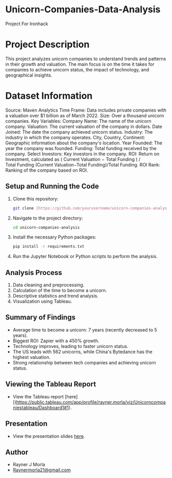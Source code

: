 # Unicorn-Companies-Data-Analysis
Project For Ironhack 

# Project Description

This project analyzes unicorn companies to understand trends and patterns in their growth and valuation. The main focus is on the time it takes for companies to achieve unicorn status, the impact of technology, and geographical insights.

# Dataset Information

Source: Maven Analytics
Time Frame: Data includes private companies with a valuation over $1 billion as of March 2022.
Size: Over a thousand unicorn companies.
Key Variables:
Company Name: The name of the unicorn company.
Valuation: The current valuation of the company in dollars.
Date Joined: The date the company achieved unicorn status.
Industry: The industry in which the company operates.
City, Country, Continent: Geographic information about the company's location.
Year Founded: The year the company was founded.
Funding: Total funding received by the company.
Select Investors: Key investors in the company.
ROI: Return on Investment, calculated as 
(
Current Valuation
−
Total Funding
)
/
Total Funding
(Current Valuation−Total Funding)/Total Funding.
ROI Rank: Ranking of the company based on ROI.

## Setup and Running the Code
1. Clone this repository:
    ```bash
    git clone [https://github.com/yourusername/unicorn-companies-analysis.git](https://github.com/RaynerMorla21/Unicorn-Companies-Data-Analysis/edit/main/README.md)
    ```
2. Navigate to the project directory:
    ```bash
    cd unicorn-companies-analysis
    ```
3. Install the necessary Python packages:
    ```bash
    pip install -r requirements.txt
    ```
4. Run the Jupyter Notebook or Python scripts to perform the analysis.

## Analysis Process
1. Data cleaning and preprocessing.
2. Calculation of the time to become a unicorn.
3. Descriptive statistics and trend analysis.
4. Visualization using Tableau.

## Summary of Findings
- Average time to become a unicorn: 7 years (recently decreased to 5 years).
- Biggest ROI: Zapier with a 450% growth.
- Technology improves, leading to faster unicorn status.
- The US leads with 562 unicorns, while China's Bytedance has the highest valuation.
- Strong relationship between tech companies and achieving unicorn status.

## Viewing the Tableau Report
- View the Tableau report [here][(https://public.tableau.com/app/profile/rayner.morla/viz/Unicorncompaniestableau/Dashboard1#1).


## Presentation
- View the presentation slides [here](https://www.canva.com/design/DAGJPqjCUWc/_vLgcXkDWqUuVyx3_R4BEQ/edit?utm_content=DAGJPqjCUWc&utm_campaign=designshare&utm_medium=link2&utm_source=sharebutton).

## Author
- Rayner J Morla
- Raynermorla21@gmail.com

